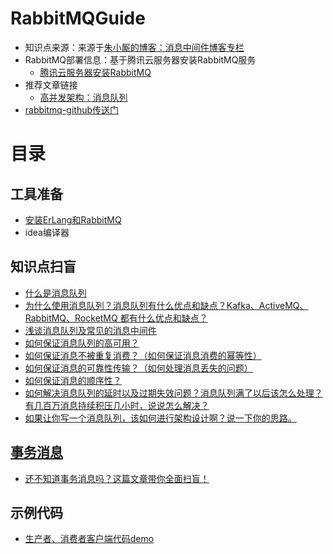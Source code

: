 RabbitMQGuide
=====

* 知识点来源：来源于<a href="https://blog.csdn.net/u013256816/category_9268265.html">朱小厮的博客：消息中间件博客专栏</a>
* RabbitMQ部署信息：基于腾讯云服务器安装RabbitMQ服务
    * <a href="https://blog.csdn.net/weixin_44146379/article/details/103742720">腾讯云服务器安装RabbitMQ</a>
* 推荐文章链接
    * <a href="https://github.com/doocs/advanced-java">高并发架构：消息队列</a>
* <a href="https://github.com/rabbitmq">rabbitmq-github传送门</a>
    
目录
====

工具准备
------

* <a href="https://blog.csdn.net/weixin_44146379/article/details/103742720">安装ErLang和RabbitMQ</a>
* idea编译器

知识点扫盲
------

* <a href="https://github.com/DemoTransfer/RabbitMQGuide/blob/master/document/basic/what-mq.md">什么是消息队列</a>
* <a href="https://github.com/DemoTransfer/RabbitMQGuide/blob/master/document/basic/why-mq.md">为什么使用消息队列？消息队列有什么优点和缺点？Kafka、ActiveMQ、RabbitMQ、RocketMQ 都有什么优点和缺点？</a>
* <a href="https://github.com/DemoTransfer/RabbitMQ-Guide/blob/master/document/basic/%E6%B5%85%E8%B0%88%E6%B6%88%E6%81%AF%E9%98%9F%E5%88%97%E5%8F%8A%E5%B8%B8%E8%A7%81%E7%9A%84%E6%B6%88%E6%81%AF%E4%B8%AD%E9%97%B4%E4%BB%B6.md">浅谈消息队列及常见的消息中间件</a>
* <a href="https://github.com/DemoTransfer/RabbitMQGuide/blob/master/document/basic/how-to-ensure-high-availability-of-message-queues.md">如何保证消息队列的高可用？</a>
* <a href="https://github.com/DemoTransfer/RabbitMQGuide/blob/master/document/basic/how-to-ensure-that-messages-are-not-repeatedly-consumed.md">如何保证消息不被重复消费？（如何保证消息消费的幂等性）</a>
* <a href="https://github.com/DemoTransfer/RabbitMQGuide/blob/master/document/basic/how-to-ensure-the-reliable-transmission-of-messages.md">如何保证消息的可靠性传输？（如何处理消息丢失的问题）</a>
* <a href="https://github.com/DemoTransfer/RabbitMQGuide/blob/master/document/basic/how-to-ensure-the-order-of-messages.md">如何保证消息的顺序性？</a>
* <a href="https://github.com/DemoTransfer/RabbitMQGuide/blob/master/document/basic/mq-time-delay-and-expired-failure.md">如何解决消息队列的延时以及过期失效问题？消息队列满了以后该怎么处理？有几百万消息持续积压几小时，说说怎么解决？</a>
* <a href="https://github.com/DemoTransfer/RabbitMQGuide/blob/master/document/basic/mq-design.md">如果让你写一个消息队列，该如何进行架构设计啊？说一下你的思路。

事务消息
------

* <a href="https://github.com/DemoTransfer/RabbitMQ-Guide/blob/master/document/tran-msg/%E8%BF%98%E4%B8%8D%E7%9F%A5%E9%81%93%E4%BA%8B%E5%8A%A1%E6%B6%88%E6%81%AF%E5%90%97%EF%BC%9F%E8%BF%99%E7%AF%87%E6%96%87%E7%AB%A0%E5%B8%A6%E4%BD%A0%E5%85%A8%E9%9D%A2%E6%89%AB%E7%9B%B2%EF%BC%81.md">还不知道事务消息吗？这篇文章带你全面扫盲！</a>

示例代码
------

* <a href="https://github.com/DemoTransfer/RabbitMQGuide/tree/master/coding/simpleDemo">生产者、消费者客户端代码demo</a>



